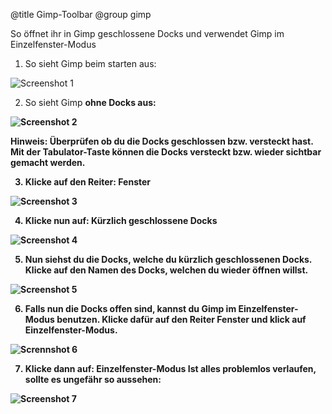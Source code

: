 @title Gimp-Toolbar
@group gimp

So öffnet ihr in Gimp geschlossene Docks und verwendet Gimp im Einzelfenster-Modus

1. So sieht Gimp beim starten aus:

 ![Screenshot 1](content/guides/GIMP_DOCKS/Gimp_Start.png)

2. So sieht Gimp <b>ohne<b> Docks aus:

 ![Screenshot 2](content/guides/GIMP_DOCKS/Gimp_No_Docks.png)

 <b>Hinweis<b>: Überprüfen ob du die Docks geschlossen bzw. versteckt hast.
	        Mit der Tabulator-Taste können die Docks versteckt bzw. wieder sichtbar gemacht werden.

3. Klicke auf den Reiter: <b>Fenster<b>

 ![Screenshot 3](content/guides/GIMP_DOCKS/Gimp_Reiter.png)

4. Klicke nun auf: <b>Kürzlich geschlossene Docks<b>

 ![Screenshot 4](content/guides/GIMP_DOCKS/Gimp_Reiter_Fenster_Kgs.png)

5. Nun siehst du die Docks, welche du kürzlich geschlossenen Docks.
   Klicke auf den Namen des Docks, welchen du wieder öffnen willst.

 ![Screenshot 5](content/guides/GIMP_DOCKS/Gimp_Retier_Fenster_Docks.png)

6. Falls nun die Docks offen sind, kannst du Gimp im <b>Einzelfenster-Modus<b> benutzen.
   Klicke dafür auf den Reiter <b>Fenster<b> und klick auf <b>Einzelfenster-Modus<b>.

 ![Scrennshot 6](content/guides/GIMP_DOCKS/Gimp_Home.png)

7. Klicke dann auf: <b>Einzelfenster-Modus<b>
   Ist alles problemlos verlaufen, sollte es ungefähr so aussehen:

 ![Screenshot 7](content/guides/GIMP_DOCKS/Gimp_Einzelfenster-Modus.png)